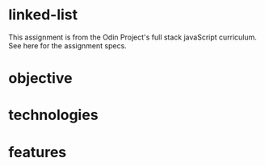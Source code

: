 # linked-list
This assignment is from the Odin Project's full stack javaScript curriculum. See here for the assignment specs. 

# objective

# technologies

# features 
